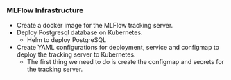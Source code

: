 ### MLFlow Infrastructure


+ Create a docker image for the MLFlow tracking server.
+ Deploy Postgresql database on Kubernetes.
    + Helm to deploy PostgreSQL
+ Create YAML configurations for deployment, service and configmap to deploy the tracking server to Kubernetes.
    + The first thing we need to do is create the configmap and secrets for the tracking server.
